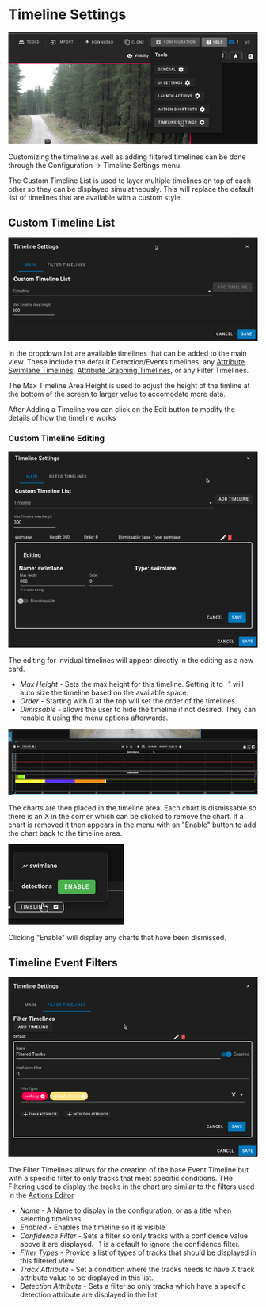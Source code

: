 # Timeline Settings

![Timeline Settings](images/TimelineSettings/timelineMenu.png)

Customizing the timeline as well as adding filtered timelines can be done through the Configuration -> Timeline Settings menu.

The Custom Timeline List is used to layer multiple timelines on top of each other so they can be displayed simulatneously.  This will replace the default list of timelines that are available with a custom style.



## Custom Timeline List

![Timeline Configuration](images/TimelineSettings/TimelineConfigurationMain.png)

In the dropdown list are available timelines that can be added to the main view.  These include the default Detection/Events timelines, any [Attribute Swimlane Timelines](UI-AttributeSwimlane.md), [Attribute Graphing Timelines](UI-AttributeTimeline.md), or any Filter Timelines.

The Max Timeline Area Height is used to adjust the height of the timline at the bottom of the screen to larger value to accomodate more data.

After Adding a Timeline you can click on the Edit button to modify the details of how the timeline works


### Custom Timeline Editing

![Editing Configuration](images/TimelineSettings/editCustomTimeline.png)

The editing for invidual timelines will appear directly in the editing as a new card.

* *Max Height* - Sets the max height for this timeline.  Setting it to -1 will auto size the timeline based on the available space.
* *Order* - Starting with 0 at the top will set the order of the timelines.
* *Dimissable* - allows the user to hide the timeline if not desired.  They can renable it using the menu options afterwards.

![Displaying Timeline](images/TimelineSettings/displayChart.png)

The charts are then placed in the timeline area.  Each chart is dismissable so there is an X in the corner which can be clicked to remove the chart.
If a chart is removed it then appears in the menu with an "Enable" button to add the chart back to the timeline area.

![Displaying Timeline](images/TimelineSettings/enableTimeline.png)

Clicking "Enable" will display any charts that have been dismissed.


## Timeline Event Filters

![UI Settings](images/TimelineSettings/filterTimelines.png)

The Filter Timelines allows for the creation of the base Event Timeline but with a specific filter to only tracks that meet specific conditions.
THe Filtering used to display the tracks in the chart are similar to the filters used in the [Actions Editor](UI-Actions.md)


* *Name* - A Name to display in the configuration, or as a title when selecting timelines
* *Enabled* - Enables the timeline so it is visible
* *Confidence Filter* - Sets a filter so only tracks with a confidence value above it are displayed.  -1 is a default to ignore the confidence filter.
* *Filter Types* - Provide a list of types of tracks that should be displayed in this filtered view.
* *Track Attribute* - Set a condition where the tracks needs to have X track attribute value to be displayed in this list.
* *Detection Attribute* - Sets a filter so only tracks which have a specific detection attribute are displayed in the list.


